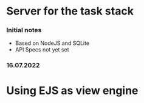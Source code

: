 # Server for the task stack
### Initial notes
* Based on NodeJS and SQLite
* API Specs not yet set

### 16.07.2022 
# Using EJS as view engine